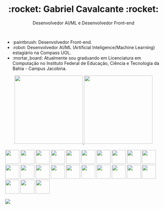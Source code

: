 <h1 align="center">:rocket: Gabriel Cavalcante :rocket:</h1>
<p align="center">Desenvolvedor AI/ML e Desenvolvedor Front-end</p>
<br>

<ul>
	<li>:paintbrush: Desenvolvedor Front-end.</li>
	<li>:robot: Desenvolvedor AI/ML (Artificial Inteligence/Machine Learning) estagiário na Compass UOL.</li>
	<li>:mortar_board: Atualmente sou graduando em Licenciatura em Computação no Instituto Federal de Educação, Ciência e Tecnologia da Bahia - Campus Jacobina.</li>
</ul>

<div align="center">
  <a href="https://github.com/zolppy">
  <img height="220em" src="https://github-readme-stats.vercel.app/api?username=zolppy&show_icons=true&hide=stars&show=reviews&include_all_commits=false&count_private=true"/>
  <img height="220em" src="https://github-readme-stats.vercel.app/api/top-langs/?username=zolppy&layout=compact&langs_count=10"/>
</div>

<br>

<div style="display: inline-block">
  <img width="45px" src="https://cdn.jsdelivr.net/gh/devicons/devicon@latest/icons/html5/html5-original.svg" />
  <img width="45px" src="https://cdn.jsdelivr.net/gh/devicons/devicon@latest/icons/sass/sass-original.svg" />
  <img width="45px" src="https://cdn.jsdelivr.net/gh/devicons/devicon@latest/icons/css3/css3-original.svg" />
  <img width="45px" src="https://cdn.jsdelivr.net/gh/devicons/devicon@latest/icons/javascript/javascript-original.svg" />
  <img width="45px" src="https://cdn.jsdelivr.net/gh/devicons/devicon@latest/icons/typescript/typescript-original.svg" />
  <img width="45px" src="https://cdn.jsdelivr.net/gh/devicons/devicon@latest/icons/tailwindcss/tailwindcss-original.svg" />
  <img width="45px" src="https://cdn.jsdelivr.net/gh/devicons/devicon@latest/icons/react/react-original.svg" />
	<img width="45px" src="https://cdn.jsdelivr.net/gh/devicons/devicon@latest/icons/java/java-original.svg" />
  <img width="45px" src="https://cdn.jsdelivr.net/gh/devicons/devicon@latest/icons/c/c-original.svg" />
  <img width="45px" src="https://cdn.jsdelivr.net/gh/devicons/devicon@latest/icons/npm/npm-original-wordmark.svg" />
  <img width="45px" src="https://cdn.jsdelivr.net/gh/devicons/devicon@latest/icons/vscode/vscode-original.svg" />
  <img width="45px" src="https://cdn.jsdelivr.net/gh/devicons/devicon@latest/icons/bash/bash-original.svg" />
  <img width="45px" src="https://cdn.jsdelivr.net/gh/devicons/devicon@latest/icons/debian/debian-original.svg" />
  <img width="45px" src="https://cdn.jsdelivr.net/gh/devicons/devicon@latest/icons/eslint/eslint-original.svg" />
  <img width="45px" src="https://cdn.jsdelivr.net/gh/devicons/devicon@latest/icons/git/git-original.svg" />
  <img width="45px" src="https://cdn.jsdelivr.net/gh/devicons/devicon@latest/icons/github/github-original.svg" />
  <img width="45px" src="https://cdn.jsdelivr.net/gh/devicons/devicon@latest/icons/json/json-original.svg" />
  <img width="45px" src="https://cdn.jsdelivr.net/gh/devicons/devicon@latest/icons/linux/linux-original.svg" />
  <img width="45px" src="https://cdn.jsdelivr.net/gh/devicons/devicon@latest/icons/nextjs/nextjs-original.svg" />
	<img width="45px" src="https://cdn.jsdelivr.net/gh/devicons/devicon@latest/icons/nodejs/nodejs-original-wordmark.svg" />
  <img width="45px" src="https://cdn.jsdelivr.net/gh/devicons/devicon@latest/icons/postman/postman-original.svg" />
	<img width="45px" src="https://cdn.jsdelivr.net/gh/devicons/devicon@latest/icons/express/express-original-wordmark.svg" />
  <img width="45px" src="https://cdn.jsdelivr.net/gh/devicons/devicon@latest/icons/postgresql/postgresql-original-wordmark.svg" />
</div>

<br>

<span>[![](https://visitcount.itsvg.in/api?id=zolppy&icon=5&color=12)](https://visitcount.itsvg.in)</span>
